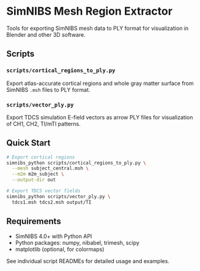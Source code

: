 # SimNIBS Mesh Region Extractor

Tools for exporting SimNIBS mesh data to PLY format for visualization in Blender and other 3D software.

## Scripts

### `scripts/cortical_regions_to_ply.py`
Export atlas-accurate cortical regions and whole gray matter surface from SimNIBS `.msh` files to PLY format.

### `scripts/vector_ply.py`
Export TDCS simulation E-field vectors as arrow PLY files for visualization of CH1, CH2, TI/mTI patterns.

## Quick Start

```bash
# Export cortical regions
simnibs_python scripts/cortical_regions_to_ply.py \
  --mesh subject_central.msh \
  --m2m m2m_subject \
  --output-dir out

# Export TDCS vector fields
simnibs_python scripts/vector_ply.py \
  tdcs1.msh tdcs2.msh output/TI
```

## Requirements

- SimNIBS 4.0+ with Python API
- Python packages: numpy, nibabel, trimesh, scipy
- matplotlib (optional, for colormaps)

See individual script READMEs for detailed usage and examples.

